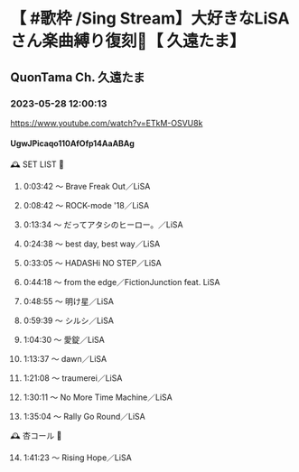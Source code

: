 # 【 #歌枠 /Sing Stream】大好きなLiSAさん楽曲縛り復刻🌈【 久遠たま】

## QuonTama Ch. 久遠たま

### 2023-05-28 12:00:13

https://www.youtube.com/watch?v=ETkM-OSVU8k

#### UgwJPicaqo110AfOfp14AaABAg

🕰 SET LIST 🥀



01. 0:03:42 ～ Brave Freak Out／LiSA



02. 0:08:42 ～ ROCK-mode '18／LiSA



03. 0:13:34 ～ だってアタシのヒーロー。／LiSA



04. 0:24:38 ～ best day, best way／LiSA



05. 0:33:05 ～ HADASHi NO STEP／LiSA



06. 0:44:18 ～ from the edge／FictionJunction feat. LiSA



07. 0:48:55 ～ 明け星／LiSA



08. 0:59:39 ～ シルシ／LiSA



09. 1:04:30 ～ 愛錠／LiSA



10. 1:13:37 ～ dawn／LiSA



11. 1:21:08 ～ traumerei／LiSA



12. 1:30:11 ～ No More Time Machine／LiSA



13. 1:35:04 ～ Rally Go Round／LiSA



🕰 杏コール 🥀



14. 1:41:23 ～ Rising Hope／LiSA

